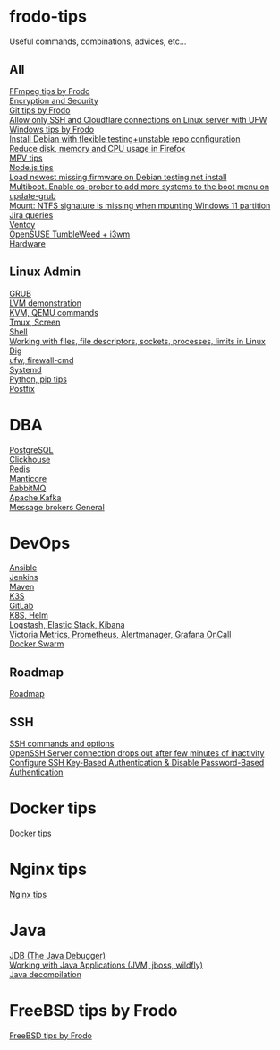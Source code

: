 # frodo-tips
Useful commands, combinations, advices, etc...
## All
[FFmpeg tips by Frodo](https://github.com/Frodo-Web/frodo-tips/blob/main/ffmpeg.md) <br>
[Encryption and Security](https://github.com/Frodo-Web/frodo-tips/blob/main/encryption-security.md) <br>
[Git tips by Frodo](https://github.com/Frodo-Web/frodo-tips/blob/main/git.md) <br>
[Allow only SSH and Cloudflare connections on Linux server with UFW](https://github.com/Frodo-Web/frodo-tips/blob/main/ufw%20allow%20only%20cloudflare%20and%20ssh%20connections/ufw-cloudflare-and-ssh.md) <br>
[Windows tips by Frodo](https://github.com/Frodo-Web/frodo-tips/blob/main/Windows.md) <br>
[Install Debian with flexible testing+unstable repo configuration](https://github.com/Frodo-Web/frodo-tips/blob/main/debian-to-flexible-testing%2Bunstable.md) <br>
[Reduce disk, memory and CPU usage in Firefox](https://github.com/Frodo-Web/frodo-tips/blob/main/reduce-disk-memory-cpu-usage-in-firefox.md) <br>
[MPV tips](https://github.com/Frodo-Web/frodo-tips/blob/main/mpv.md) <br>
[Node.js tips](https://github.com/Frodo-Web/frodo-tips/blob/main/nodejs.md) <br>
[Load newest missing firmware on Debian testing net install](https://github.com/Frodo-Web/frodo-tips/blob/main/missing-firmware-debian.md) <br>
[Multiboot. Enable os-prober to add more systems to the boot menu on update-grub](https://github.com/Frodo-Web/frodo-tips/blob/main/enable-os-prober-to-detect-more-systems-on-update-grub.md) <br>
[Mount: NTFS signature is missing when mounting Windows 11 partition](https://github.com/Frodo-Web/frodo-tips/blob/main/mount-NTFS-signature-is-missing-windows-11.md) <br>
[Jira queries](https://github.com/Frodo-Web/frodo-tips/blob/main/All/Jira.md) <br>
[Ventoy](https://github.com/Frodo-Web/frodo-tips/blob/main/All/Ventoy.md) <br>
[OpenSUSE TumbleWeed + i3wm](https://github.com/Frodo-Web/frodo-tips/blob/main/All/i3wm-opensuse.md) <br>
[Hardware](https://github.com/Frodo-Web/frodo-tips/blob/main/linux-admin/hardware.md) <br>
## Linux Admin
[GRUB](https://github.com/Frodo-Web/frodo-tips/blob/main/linux-admin/grub.md) <br>
[LVM demonstration](https://github.com/Frodo-Web/frodo-tips/blob/main/linux-admin/lvm.md) <br>
[KVM, QEMU commands](https://github.com/Frodo-Web/frodo-tips/blob/main/linux-admin/KVM-QEMU.md) <br>
[Tmux, Screen](https://github.com/Frodo-Web/frodo-tips/blob/main/linux-admin/tmux-screen.md) <br>
[Shell](https://github.com/Frodo-Web/frodo-tips/blob/main/linux-admin/shell.md) <br>
[Working with files, file descriptors, sockets, processes, limits in Linux](https://github.com/Frodo-Web/frodo-tips/blob/main/linux-admin/files-fds-sockets-limits.md) <br>
[Dig](https://github.com/Frodo-Web/frodo-tips/blob/main/linux-admin/dig.md) <br>
[ufw, firewall-cmd](https://github.com/Frodo-Web/frodo-tips/blob/main/linux-admin/ufw-firewall-cmd.md) <br>
[Systemd](https://github.com/Frodo-Web/frodo-tips/blob/main/linux-admin/systemd.md) <br>
[Python, pip tips](https://github.com/Frodo-Web/frodo-tips/blob/main/linux-admin/python-pip.md) <br>
[Postfix](https://github.com/Frodo-Web/frodo-tips/blob/main/linux-admin/Postfix.md) <br>
# DBA
[PostgreSQL](https://github.com/Frodo-Web/frodo-tips/blob/main/linux-admin/postgresql.md) <br>
[Clickhouse](https://github.com/Frodo-Web/frodo-tips/blob/main/linux-admin/clickhouse.md) <br>
[Redis](https://github.com/Frodo-Web/frodo-tips/blob/main/linux-admin/redis.md) <br>
[Manticore](https://github.com/Frodo-Web/frodo-tips/blob/main/linux-admin/manticore.md) <br>
[RabbitMQ](https://github.com/Frodo-Web/frodo-tips/blob/main/linux-admin/rabbitmq.md) <br>
[Apache Kafka](https://github.com/Frodo-Web/frodo-tips/blob/main/linux-admin/apache-kafka.md) <br>
[Message brokers General](https://github.com/Frodo-Web/frodo-tips/blob/main/linux-admin/message-brokers.md) <br>
# DevOps
[Ansible](https://github.com/Frodo-Web/frodo-tips/blob/main/devops/ansible.md) <br>
[Jenkins](https://github.com/Frodo-Web/frodo-tips/blob/main/devops/jenkins.md) <br>
[Maven](https://github.com/Frodo-Web/frodo-tips/blob/main/devops/maven.md) <br>
[K3S](https://github.com/Frodo-Web/frodo-tips/blob/main/devops/k3s.md) <br>
[GitLab](https://github.com/Frodo-Web/frodo-tips/blob/main/linux-admin/gitlab.md) <br>
[K8S, Helm](https://github.com/Frodo-Web/frodo-tips/blob/main/devops/k8s-helm.md) <br>
[Logstash, Elastic Stack, Kibana](https://github.com/Frodo-Web/frodo-tips/blob/main/devops/elastic-kibana.md) <br>
[Victoria Metrics, Prometheus, Alertmanager, Grafana OnCall](https://github.com/Frodo-Web/frodo-tips/blob/main/devops/victoria-prometheus.md) <br>
[Docker Swarm](https://github.com/Frodo-Web/frodo-tips/blob/main/devops/docker-swarm.md) <br>
## Roadmap
[Roadmap](https://github.com/Frodo-Web/frodo-tips/blob/main/All/Roadmap.md) <br>
## SSH
[SSH commands and options](https://github.com/Frodo-Web/frodo-tips/blob/main/ssh-commands.md) <br>
[OpenSSH Server connection drops out after few minutes of inactivity](https://github.com/Frodo-Web/frodo-tips/blob/main/ssh-connection-drops-out-on-inactivity.md) <br>
[Configure SSH Key-Based Authentication & Disable Password-Based Authentication](https://github.com/Frodo-Web/frodo-tips/blob/main/ssh-key-based-authentication.md) <br>
# Docker tips
[Docker tips](https://github.com/Frodo-Web/frodo-tips/blob/main/docker.md) <br>
# Nginx tips
[Nginx tips](https://github.com/Frodo-Web/frodo-tips/blob/main/nginx-tips/nginx.md) <br>
# Java
[JDB (The Java Debugger)](https://github.com/Frodo-Web/frodo-tips/blob/main/java/jdb.md) <br>
[Working with Java Applications (JVM, jboss, wildfly)](https://github.com/Frodo-Web/frodo-tips/blob/main/java/java-app.md) <br>
[Java decompilation](https://github.com/Frodo-Web/frodo-tips/blob/main/java/java-decompile.md) <br>
# FreeBSD tips by Frodo
[FreeBSD tips by Frodo](https://github.com/Frodo-Web/frodo-tips/blob/main/FreeBSD-tips-by-Frodo/FreeBSD-tips-by-Frodo.md)

